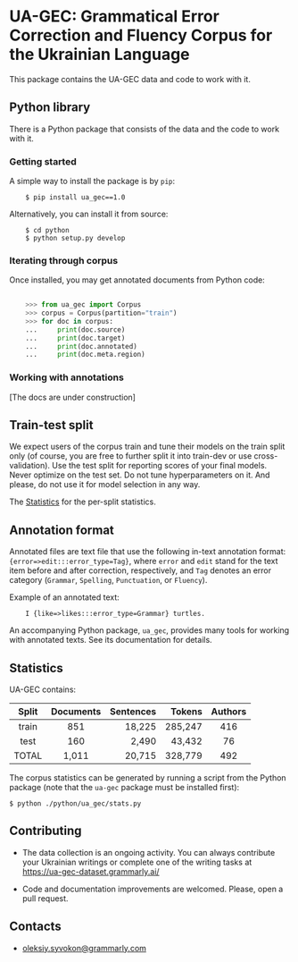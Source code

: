 # UA-GEC: Grammatical Error Correction and Fluency Corpus for the Ukrainian Language

This package contains the UA-GEC data and code to work with it.


## Python library

There is a Python package that consists of the data and the code to work with it.

### Getting started

A simple way to install the package is by `pip`:

```
    $ pip install ua_gec==1.0
```

Alternatively, you can install it from source:

```
    $ cd python
    $ python setup.py develop
```


### Iterating through corpus

Once installed, you may get annotated documents from Python code:

```python
    
    >>> from ua_gec import Corpus
    >>> corpus = Corpus(partition="train")
    >>> for doc in corpus:
    ...     print(doc.source)
    ...     print(doc.target)
    ...     print(doc.annotated)
    ...     print(doc.meta.region)
```


### Working with annotations

[The docs are under construction]


## Train-test split

We expect users of the corpus train and tune their models on the train split
only (of course, you are free to further split it into train-dev or use
cross-validation). Use the test split for reporting scores of your final
models.  Never optimize on the test set. Do not tune hyperparameters on it. And
please, do not use it for model selection in any way.

The [Statistics](#statistics) for the per-split statistics.


## Annotation format

Annotated files are text file that use the following in-text annotation format:
`{error=>edit:::error_type=Tag}`, where `error` and `edit` stand for the text item before
and after correction, respectively, and `Tag` denotes an error category
(`Grammar`, `Spelling`, `Punctuation`, or `Fluency`).

Example of an annotated text:
```
    I {like=>likes:::error_type=Grammar} turtles.
```

An accompanying Python package, `ua_gec`, provides many tools for working with
annotated texts. See its documentation for details.


## Statistics

UA-GEC contains:

| Split | Documents | Sentences |  Tokens | Authors |
|:-----:|:---------:|----------:|--------:|:-------:|
| train | 851       | 18,225    | 285,247 | 416     |
|  test | 160       | 2,490     | 43,432  | 76      |
| TOTAL | 1,011     | 20,715    | 328,779 | 492     |

The corpus statistics can be generated by running a script from the Python
package (note that the `ua-gec` package must be installed first):

```
$ python ./python/ua_gec/stats.py
```


## Contributing

* The data collection is an ongoing activity. You can always contribute
  your Ukrainian writings or complete one of the writing tasks at
  https://ua-gec-dataset.grammarly.ai/

* Code and documentation improvements are welcomed. Please, open a pull request.


## Contacts

* oleksiy.syvokon@grammarly.com
